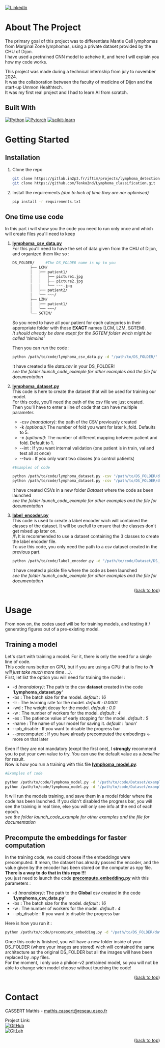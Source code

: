 <a id="readme-top"></a>



<!-- PROJECT SHIELDS -->
[![LinkedIn][linkedin-shield]][linkedin-url]



<!-- PROJECT HEADER -->
<!-- <br />
<div align="center">
  <a href="https://github.com/othneildrew/Best-README-Template">
    <img src="images/logo.png" alt="Logo" width="80" height="80">
  </a>

  <h3 align="center">Best-README-Template</h3>

  <p align="center">
    An awesome README template to jumpstart your projects!
    <br />
    <a href="https://github.com/othneildrew/Best-README-Template"><strong>Explore the docs »</strong></a>
    <br />
    <br />
    <a href="https://github.com/othneildrew/Best-README-Template">View Demo</a>
    ·
    <a href="https://github.com/othneildrew/Best-README-Template/issues/new?labels=bug&template=bug-report---.md">Report Bug</a>
    ·
    <a href="https://github.com/othneildrew/Best-README-Template/issues/new?labels=enhancement&template=feature-request---.md">Request Feature</a>
  </p>
</div> -->



<!-- TABLE OF CONTENTS -->
<!-- <details>
  <summary>Table of Contents</summary>
  <ol>
    <li>
      <a href="#about-the-project">About The Project</a>
      <ul>
        <li><a href="#built-with">Built With</a></li>
      </ul>
    </li>
    <li>
      <a href="#getting-started">Getting Started</a>
      <ul>
        <li><a href="#prerequisites">Prerequisites</a></li>
        <li><a href="#installation">Installation</a></li>
      </ul>
    </li>
    <li><a href="#usage">Usage</a></li>
    <li><a href="#roadmap">Roadmap</a></li>
    <li><a href="#license">License</a></li>
    <li><a href="#contact">Contact</a></li>
    <li><a href="#acknowledgments">Acknowledgments</a></li>
  </ol>
</details> -->



<!-- ABOUT THE PROJECT -->
# About The Project

The primary goal of this project was to differentiate Mantle Cell lymphomas from Marginal Zone lymphomas, using a private dataset provided by the CHU of Dijon.</br>
I have used a pretrained CNN model to acheive it, and here I will explain you how my code works.

This project was made during a technical internship from july to november 2024.</br>
It was the collaboration between the faculty of medicine of Dijon and the start-up Ummon Healthtech.</br>
It was my first real project and I had to learn AI from scratch. 


## Built With

[![Python][Python]][Python-url]
[![Pytorch][Pytorch]][Pytorch-url]
[![scikit-learn][scikit-learn]][scikit-learn-url]



<!-- GETTING STARTED -->
# Getting Started



## Installation

1. Clone the repo
   ```sh
   git clone https://gitlab.in2p3.fr/iftim/projects/lymphoma_detection.git
   git clone https://github.com/Tenko2nd/Lymphoma_classification.git
   ```
2. Install the requirements _(due to lack of time they are nor optimised)_
   ```sh
   pip install -r requirements.txt
   ```
## One time use code
 In this part i will show you the code you need to run only once and which will create files you'll need to keep

 1. **[lymphoma_csv_data.py](./lymphoma_csv_data.py)**</br>
    For this you'll need to have the set of data given from the CHU of Dijon, and organized them like so :
    ```sh
    DS_FOLDER/     #The DS_FOLDER name is up to you
            ├── LCM/
            │   ├── patient1/           
            │   │   ├── picture1.jpg
            │   │   ├── picture2.jpg
            │   │   └── ~~~.jpg
            │   ├── patient2/
            │   └── ~~~/
            ├── LZM/
            │   ├── patient1/
            │   └── ~~~/
            └── SGTEM/
    ```
    So you need to have all your patient for each categories in their appropriate folder with those **EXACT** names (LCM, LZM, SGTEM).</br>
    _It should already be done exept for the SGTEM folder whch might be called 'témoins'_

    Then you can run the code :
    ```sh
    python /path/to/code/lymphoma_csv_data.py -d "/path/to/DS_FOLDER/"
    ```
    It have created a file _data.csv_ in your DS_FOLDER!</br> 
    _see the folder launch_code_example for other examples and the file for documentation_ 
2. **[lymphoma_dataset.py](./lymphoma_dataset.py)**</br>
    This code is here to create the dataset that will be used for training our model.</br>
    For this code, you'll need the path of the csv file we just created.</br>
    Then you'll have to enter a line of code that can have multiple parameter.
    * -csv _(mandatory)_: the path of the CSV previously created
    * -k _(optional)_: The number of fold you want for later k_fold. Defaults to 5.
    * -n _(optional)_: The number of different mapping between patient and fold. Default to 1.
    * --int : If you want internal validation (one patient is in train, val and test all at once)
    * --two : If you only want two classes (no control patients)
    ```sh
    #Examples of code

    python /path/to/code/lymphoma_dataset.py -csv "/path/to/DS_FOLDER/data.csv" -k 6 #created 1 csv with the 3classes, 6 fold, external validation
    python /path/to/code/lymphoma_dataset.py -csv "/path/to/DS_FOLDER/data.csv" -k 10 -n 2 --int --two #created 2 csv with the 2classes, 10 fold, internal validation
    ```
    It have created CSVs in a new folder _Dataset_ where the code as been launched</br> 
    _see the folder launch_code_example for other examples and the file for documentation_
3. **[label_encoder.py](./label_encoder.py)**</br>
    This code is used to create a label encoder wich will contained the classes of the dataset. It will be usefull to ensure that the classes don't get mixed up later on.</br>
    /!\ It is recommended to use a dataset containing the 3 classes to create the label encoder file.</br>
    To use this code, you only need the path to a csv dataset created in the previous part.
    ```sh
    python /path/to/code/label_encoder.py -d "/path/to/code/Dataset/DS_Lymph_3class_k5.csv" #The name depend on the csv generated before
    ```
    It have created a pickle file where the code as been launched</br>
    _see the folder launch_code_example for other examples and the file for documentation_

<p align="right">(<a href="#readme-top">back to top</a>)</p>


<!-- USAGE EXAMPLES -->
# Usage

From now on, the codes used will be for training models, and testing it / generating figures out of a pre-existing model.

## Training a model

Let's start with training a model. For it, there is only the need for a single line of code.</br>
This code runs better on GPU, but if you are using a CPU that is fine to _(It will just take much more time ...)_.</br>
First, let list the option you will need for training the model :
* -d _(mandatory)_: The path to the csv **dataset** created in the code **'Lymphoma_dataset.py'**
* -bs : The batch size for the model. _default : 16_
* -lr : The learning rate for the model. _default : 0.0001_
* -wd : The weight decay for the model. _default : 0.0_
* -w : The number of workers for the model. _default : 4_
* -es : The patience value of early stopping for the model. _default : 5_
* -name : The name of your model for saving it. _default : 'anon'_
* --pb_disable : If you want to disable the progress bar
* --precomputed : If you have already precomputed the embedings ← more on that later

Even if they are not mandatory (exept the first one), I **strongly** recommend you to put your own value to try. You can use the default value as a _baseline_ for result.</br>
Now is how you run a training with this file **[lymphoma_model.py](./lymphoma_model.py)**:
```sh
#Examples of code

python /path/to/code/lymphoma_model.py -d "/path/to/code/Dataset/example.csv" -name "test" -bs 16 -w 8 -lr 0.0001 -wd 0.0001 # some option, batch size, workers, learning rate, weight decay with the name 'test'
python /path/to/code/lymphoma_model.py -d "/path/to/code/Dataset/example.csv" --precomputed # If you already have the embeddings calculated and store on the computer
```
It will run the models training, and save them in a model folder where the code has been launched. If you didn't disabled the progress bar, you will see the training in real time, else you will only see info at the end of each epoch.</br>
_see the folder launch_code_example for other examples and the file for documentation_

## Precompute the embeddings for faster computation

In the training code, we could choose if the embeddings were precomputed. It mean, the dataset has already passed the encoder, and the value given by the encoder has been stored on the computer as npy file.</br>
**There is a way to do that in this repo !!!**</br>
you just need to launch the code **[precompute_embedding.py](./precompute_embedding.py)** with this parameters :
* -d _(mandatory)_: The path to the **Global** csv created in the code **'Lymphoma_csv_data.py'**
* -bs : The batch size for the model. _default : 16_
* -w : The number of workers for the model. _default : 4_
* --pb_disable : If you want to disable the progress bar

Here is how you run it :
```sh
python /path/to/code/precompute_embedding.py -d "/path/to/DS_FOLDER/data.csv" -b 8 -w 8
```
Once this code is finished, you will have a new folder inside of your DS_FOLDER (where your images are stored) wich will contained the same architecture as the original DS_FOLDER but all the images will have been replaced by .npy files.</br>
For the moment, i only use a phikon-v2 pretrained model, so you will not be able to change wich model choose without touching the code! 

<p align="right">(<a href="#readme-top">back to top</a>)</p>




<!-- CONTACT -->
# Contact

CASSERT Mathis - mathis.cassert@reseau.eseo.fr

Project Link: 
</br>[![GitHub][GitHub]][GitHub-url]
</br>[![GitLab][GitLab]][GitLab-url]

<p align="right">(<a href="#readme-top">back to top</a>)</p>



<!-- MARKDOWN LINKS & IMAGES -->
[linkedin-shield]: https://img.shields.io/badge/-LinkedIn-black.svg?style=for-the-badge&logo=linkedin&colorB=555
[linkedin-url]: https://linkedin.com/in/mathis-cassert
[Python-url]: https://www.python.org/
[Python]:https://img.shields.io/badge/python-3670A0?style=for-the-badge&logo=python&logoColor=ffdd54
[Pytorch-url]: https://pytorch.org/
[PyTorch]: https://img.shields.io/badge/PyTorch-%23EE4C2C.svg?style=for-the-badge&logo=PyTorch&logoColor=white
[scikit-learn-url]: https://scikit-learn.org/
[scikit-learn]: https://img.shields.io/badge/scikit--learn-%23F7931E.svg?style=for-the-badge&logo=scikit-learn&logoColor=white
[GitHub-url]: https://github.com/Tenko2nd/Lymphoma_classification
[GitHub]: https://img.shields.io/badge/github-%23121011.svg?style=for-the-badge&logo=github&logoColor=white
[GitLab-url]: https://gitlab.in2p3.fr/iftim/projects/lymphoma_detection
[GitLab]: https://img.shields.io/badge/gitlab-%23181717.svg?style=for-the-badge&logo=gitlab&logoColor=white
